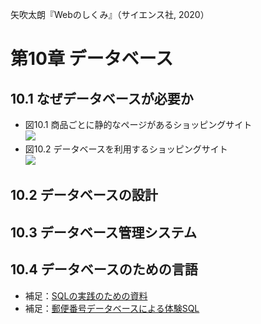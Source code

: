 矢吹太朗『Webのしくみ』（サイエンス社, 2020）

# 第10章 データベース

## 10.1 なぜデータベースが必要か

- 図10.1 商品ごとに静的なページがあるショッピングサイト<br>![](figures/10-1.svg)
- 図10.2 データベースを利用するショッピングサイト<br>![](figures/10-2.svg)

## 10.2 データベースの設計

## 10.3 データベース管理システム

## 10.4 データベースのための言語

- 補足：[SQLの実践のための資料](10.4/sql.ipynb)
- 補足：[郵便番号データベースによる体験SQL](10.4/zip.ipynb)
